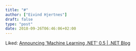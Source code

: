 ```yaml
---
title: "#"
author: ["Eivind Hjertnes"]
draft: false
type: "post"
date: 2018-09-26T06:46:06+02:00
---
```


Liked:
[Announcing
'Machine Learning .NET' 0.5 | .NET Blog](https://blogs.msdn.microsoft.com/dotnet/2018/09/12/announcing-ml-net-0-5/)
